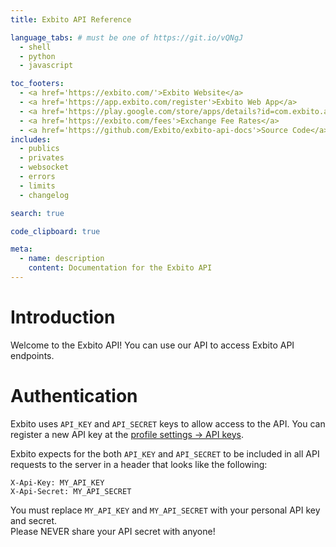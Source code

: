 ```yaml
---
title: Exbito API Reference

language_tabs: # must be one of https://git.io/vQNgJ
  - shell
  - python
  - javascript

toc_footers:
  - <a href='https://exbito.com/'>Exbito Website</a>
  - <a href='https://app.exbito.com/register'>Exbito Web App</a>
  - <a href='https://play.google.com/store/apps/details?id=com.exbito.app'>Exbito Android App</a>
  - <a href='https://exbito.com/fees'>Exchange Fee Rates</a>
  - <a href='https://github.com/Exbito/exbito-api-docs'>Source Code</a>
includes:
  - publics
  - privates
  - websocket
  - errors
  - limits
  - changelog

search: true

code_clipboard: true

meta:
  - name: description
    content: Documentation for the Exbito API
---
```


# Introduction

Welcome to the Exbito API! You can use our API to access Exbito API endpoints.

# Authentication

Exbito uses `API_KEY` and `API_SECRET` keys to allow access to the API. You can register a new API key at the [profile settings -> API keys](https://app.exbito.com/more/api).

Exbito expects for the both `API_KEY` and `API_SECRET` to be included in all API requests to the server in a header that looks like the following:

```
X-Api-Key: MY_API_KEY
X-Api-Secret: MY_API_SECRET
```

<aside class="notice">
You must replace <code>MY_API_KEY</code> and <code>MY_API_SECRET</code> with your personal API key and secret.
</aside>

<aside class="notice">
Please NEVER share your API secret with anyone!
</aside>

